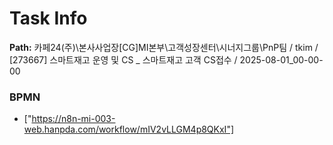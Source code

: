 # Task Info

**Path:** 카페24(주)\본사사업장\[CG]MI본부\고객성장센터\시너지그룹\PnP팀 / tkim / [273667] 스마트재고 운영 및 CS _ 스마트재고 고객 CS접수 / 2025-08-01_00-00-00

### BPMN
- ["https://n8n-mi-003-web.hanpda.com/workflow/mIV2vLLGM4p8QKxI"]

